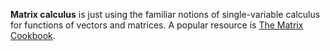 **Matrix calculus** is just using the familiar notions of single-variable calculus for functions of vectors and matrices. A popular resource is [The Matrix Cookbook](https://www.math.uwaterloo.ca/~hwolkowi/matrixcookbook.pdf).
